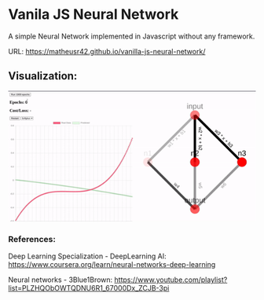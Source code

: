 # Vanila JS Neural Network

A simple Neural Network implemented in Javascript without any framework. 

URL: https://matheusr42.github.io/vanilla-js-neural-network/


## Visualization:
![](./prints/02.gif?raw=true)

### References:

Deep Learning Specialization - DeepLearning AI:
https://www.coursera.org/learn/neural-networks-deep-learning

Neural networks - 3Blue1Brown: 
https://www.youtube.com/playlist?list=PLZHQObOWTQDNU6R1_67000Dx_ZCJB-3pi